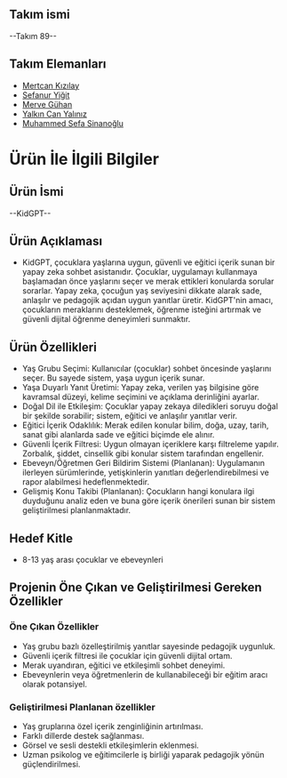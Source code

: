 ## Takım ismi

--Takım 89--

## Takım Elemanları

- [Mertcan Kızılay](https://github.com/mertck96)
- [Sefanur Yiğit](https://github.com/ssefanurygt)
- [Merve Gühan](https://github.com/merveguhan)
- [Yalkın Can Yalınız](https://github.com/YalkinCYaliniz)
- [Muhammed Sefa Sinanoğlu](https://github.com/Sinngl)

# Ürün İle İlgili Bilgiler

## Ürün İsmi

--KidGPT--

## Ürün Açıklaması
- KidGPT, çocuklara yaşlarına uygun, güvenli ve eğitici içerik sunan bir yapay zeka sohbet asistanıdır. Çocuklar, uygulamayı kullanmaya başlamadan önce yaşlarını seçer ve merak ettikleri konularda sorular sorarlar. Yapay zeka, çocuğun yaş seviyesini dikkate alarak sade, anlaşılır ve pedagojik açıdan uygun yanıtlar üretir. KidGPT'nin amacı, çocukların meraklarını desteklemek, öğrenme isteğini artırmak ve güvenli dijital öğrenme deneyimleri sunmaktır.

## Ürün Özellikleri
- Yaş Grubu Seçimi: Kullanıcılar (çocuklar) sohbet öncesinde yaşlarını seçer. Bu sayede sistem, yaşa uygun içerik sunar.
- Yaşa Duyarlı Yanıt Üretimi: Yapay zeka, verilen yaş bilgisine göre kavramsal düzeyi, kelime seçimini ve açıklama derinliğini ayarlar.
- Doğal Dil ile Etkileşim: Çocuklar yapay zekaya diledikleri soruyu doğal bir şekilde sorabilir; sistem, eğitici ve anlaşılır yanıtlar verir.
- Eğitici İçerik Odaklılık: Merak edilen konular bilim, doğa, uzay, tarih, sanat gibi alanlarda sade ve eğitici biçimde ele alınır.
- Güvenli İçerik Filtresi: Uygun olmayan içeriklere karşı filtreleme yapılır. Zorbalık, şiddet, cinsellik gibi konular sistem tarafından engellenir.
- Ebeveyn/Öğretmen Geri Bildirim Sistemi (Planlanan): Uygulamanın ilerleyen sürümlerinde, yetişkinlerin yanıtları değerlendirebilmesi ve rapor alabilmesi hedeflenmektedir.
- Gelişmiş Konu Takibi (Planlanan): Çocukların hangi konulara ilgi duyduğunu analiz eden ve buna göre içerik önerileri sunan bir sistem geliştirilmesi planlanmaktadır.

## Hedef Kitle
- 8-13 yaş arası çocuklar ve ebeveynleri

## Projenin Öne Çıkan ve Geliştirilmesi Gereken Özellikler

### Öne Çıkan Özellikler
- Yaş grubu bazlı özelleştirilmiş yanıtlar sayesinde pedagojik uygunluk.
- Güvenli içerik filtresi ile çocuklar için güvenli dijital ortam.
- Merak uyandıran, eğitici ve etkileşimli sohbet deneyimi.
- Ebeveynlerin veya öğretmenlerin de kullanabileceği bir eğitim aracı olarak potansiyel.

### Geliştirilmesi Planlanan özellikler
- Yaş gruplarına özel içerik zenginliğinin artırılması.
- Farklı dillerde destek sağlanması.
- Görsel ve sesli destekli etkileşimlerin eklenmesi.
- Uzman psikolog ve eğitimcilerle iş birliği yaparak pedagojik yönün güçlendirilmesi.

